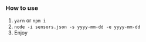 ### How to use

1. ` yarn ` or `npm i`
2. `node -i sensors.json -s yyyy-mm-dd -e yyyy-mm-dd`
3. Enjoy

